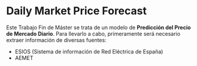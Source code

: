# Daily Market Price Forecast
Este Trabajo Fin de Máster se trata de un modelo de **Predicción del Precio de Mercado Diario**.
Para llevarlo a cabo, primeramente será necesario extraer información de diversas fuentes:
* ESIOS (Sistema de información de Red Eléctrica de España)
* AEMET
